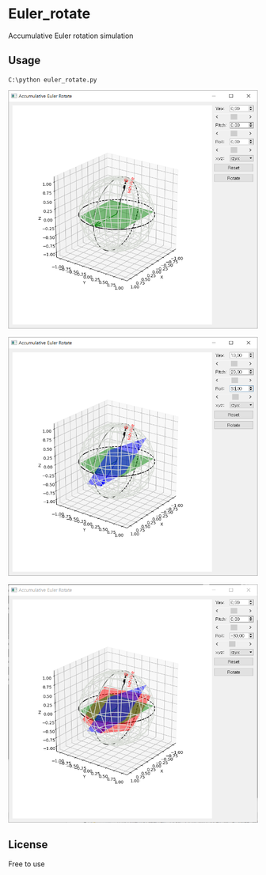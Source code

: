 Euler_rotate
=====

Accumulative Euler rotation simulation

Usage
-------
```
C:\python euler_rotate.py
```

 ![Image of a](./a.PNG)
 
 ![Image of b](./b.PNG)
  
 ![Image of c](./c.PNG)


License
-------
Free to use
